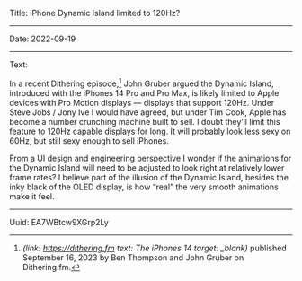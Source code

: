 Title: iPhone Dynamic Island limited to 120Hz?

----

Date: 2022-09-19

----

Text:

In a recent Dithering episode,[^dithering] John Gruber argued the Dynamic Island, introduced with the iPhones 14 Pro and Pro Max, is likely limited to Apple devices with Pro Motion displays — displays that support 120Hz. Under Steve Jobs / Jony Ive I would have agreed, but under Tim Cook, Apple has become a number crunching machine built to sell. I doubt they’ll limit this feature to 120Hz capable displays for long. It will probably look less sexy on 60Hz, but still sexy enough to sell iPhones.

From a UI design and engineering perspective I wonder if the animations for the Dynamic Island will need to be adjusted to look right at relatively lower frame rates? I believe part of the illusion of the Dynamic Island, besides the inky black of the OLED display, is how “real” the very smooth animations make it feel.

[^dithering]: <cite>(link: https://dithering.fm text: The iPhones 14 target: _blank)</cite> published September 16, 2023 by Ben Thompson and John Gruber on Dithering.fm.

----

Uuid: EA7WBtcw9XGrp2Ly